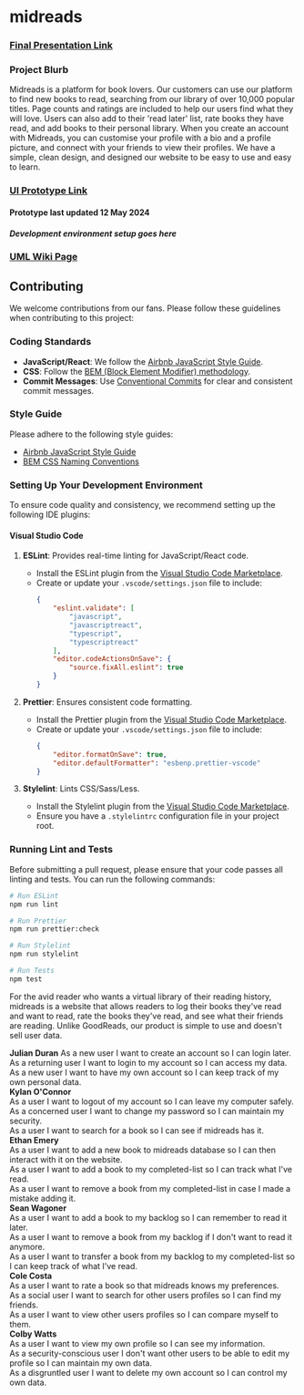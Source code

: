 # midreads

### [Final Presentation Link](https://docs.google.com/presentation/d/1P2gFYvK11ksNucLE_lk21sIDmIObrJyEow4Cefbmijs/edit?usp=sharing)
  
### Project Blurb  
Midreads is a platform for book lovers. Our customers can use our platform to find new books to read, searching from our library of over 10,000 popular titles. Page counts and ratings are included to help our users find what they will love. Users can also add to their 'read later' list, rate books they have read, and add books to their personal library. When you create an account with Midreads, you can customise your profile with a bio and a profile picture, and connect with your friends to view their profiles. We have a simple, clean design, and designed our website to be easy to use and easy to learn. 

### [UI Prototype Link](https://www.figma.com/design/06Grid7QpstABdzwhMFVan/Midreads-Homepage?node-id=0-1&t=2CPF7OGMEoiFyQFE-1)
#### Prototype last updated 12 May 2024

#### _Development environment setup goes here_
  
### [UML Wiki Page](https://github.com/JP-Duran/midreads/blob/main/docs/uml.md)
## Contributing

We welcome contributions from our fans. Please follow these guidelines when contributing to this project:

### Coding Standards

- **JavaScript/React**: We follow the [Airbnb JavaScript Style Guide](https://github.com/airbnb/javascript).
- **CSS**: Follow the [BEM (Block Element Modifier) methodology](http://getbem.com/introduction/).
- **Commit Messages**: Use [Conventional Commits](https://www.conventionalcommits.org/en/v1.0.0/) for clear and consistent commit messages.

### Style Guide

Please adhere to the following style guides:
- [Airbnb JavaScript Style Guide](https://github.com/airbnb/javascript)
- [BEM CSS Naming Conventions](http://getbem.com/naming/)

### Setting Up Your Development Environment

To ensure code quality and consistency, we recommend setting up the following IDE plugins:

#### Visual Studio Code

1. **ESLint**: Provides real-time linting for JavaScript/React code.
    - Install the ESLint plugin from the [Visual Studio Code Marketplace](https://marketplace.visualstudio.com/items?itemName=dbaeumer.vscode-eslint).
    - Create or update your `.vscode/settings.json` file to include:
        ```json
        {
            "eslint.validate": [
                "javascript",
                "javascriptreact",
                "typescript",
                "typescriptreact"
            ],
            "editor.codeActionsOnSave": {
                "source.fixAll.eslint": true
            }
        }
        ```

2. **Prettier**: Ensures consistent code formatting.
    - Install the Prettier plugin from the [Visual Studio Code Marketplace](https://marketplace.visualstudio.com/items?itemName=esbenp.prettier-vscode).
    - Create or update your `.vscode/settings.json` file to include:
        ```json
        {
            "editor.formatOnSave": true,
            "editor.defaultFormatter": "esbenp.prettier-vscode"
        }
        ```

3. **Stylelint**: Lints CSS/Sass/Less.
    - Install the Stylelint plugin from the [Visual Studio Code Marketplace](https://marketplace.visualstudio.com/items?itemName=stylelint.vscode-stylelint).
    - Ensure you have a `.stylelintrc` configuration file in your project root.

### Running Lint and Tests

Before submitting a pull request, please ensure that your code passes all linting and tests. You can run the following commands:

```sh
# Run ESLint
npm run lint

# Run Prettier
npm run prettier:check

# Run Stylelint
npm run stylelint

# Run Tests
npm test
```

For the avid reader who wants a virtual library of their reading history, midreads is a website that allows readers to log their books they've read and want to read, rate the books they've read, and see what their friends are reading. Unlike GoodReads, our product is simple to use and doesn't sell user data.

**Julian Duran**
As a new user I want to create an account so I can login later.  
As a returning user I want to login to my account so I can access my data.  
As a new user I want to have my own account so I can keep track of my own personal data.  
**Kylan O'Connor**  
As a user I want to logout of my account so I can leave my computer safely.  
As a concerned user I want to change my password so I can maintain my security.  
As a user I want to search for a book so I can see if midreads has it.  
**Ethan Emery**  
As a user I want to add a new book to midreads database so I can then interact with it on the website.  
As a user I want to add a book to my completed-list so I can track what I've read.  
As a user I want to remove a book from my completed-list in case I made a mistake adding it.  
**Sean Wagoner**  
As a user I want to add a book to my backlog so I can remember to read it later.  
As a user I want to remove a book from my backlog if I don't want to read it anymore.  
As a user I want to transfer a book from my backlog to my completed-list so I can keep track of what I've read.  
**Cole Costa**  
As a user I want to rate a book so that midreads knows my preferences.  
As a social user I want to search for other users profiles so I can find my friends.  
As a user I want to view other users profiles so I can compare myself to them.  
**Colby Watts**  
As a user I want to view my own profile so I can see my information.  
As a security-conscious user I don't want other users to be able to edit my profile so I can maintain my own data.  
As a disgruntled user I want to delete my own account so I can control my own data.  

